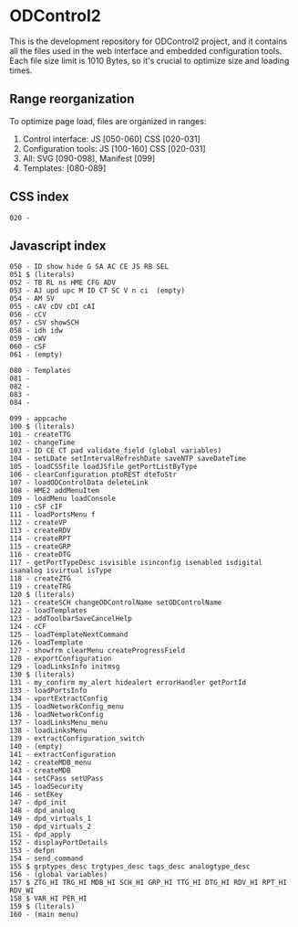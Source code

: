 # ODControl2
This is the development repository for ODControl2 project, and it contains 
all the files used in the web interface and embedded configuration tools.
Each file size limit is 1010 Bytes, so it's crucial to optimize size and 
loading times.

## Range reorganization
To optimize page load, files are organized in ranges:

 1. Control interface: JS [050-060] CSS [020-031]
 2. Configuration tools: JS [100-160] CSS [020-031]
 3. All: SVG [090-098], Manifest [099]
 4. Templates: [080-089]
 
 
## CSS index
	020 - 

 
## Javascript index

	050 - ID show hide G SA AC CE JS RB SEL
	051 $ (literals)
	052 - TB RL ns HME CFG ADV
	053 - AJ upd upc M ID CT SC V n ci  (empty)
	054 - AM SV
	055 - cAV cDV cDI cAI
	056 - cCV
	057 - cSV showSCH
	058 - idh idw
	059 - cWV
	060 - cSF
	061 - (empty)

	080 - Templates
	081 - 
	082 - 
	083 - 
	084 - 

	099 - appcache
	100 $ (literals)
	101 - createTTG
	102 - changeTime
	103 - ID CE CT pad validate_field (global variables)
	104 - setLDate setIntervalRefreshDate saveNTP saveDateTime
	105 - loadCSSfile loadJSfile getPortListByType
	106 - clearConfiguration ptoREST dteToStr
	107 - loadODControlData deleteLink 
	108 - HME2 addMenuItem
	109 - loadMenu loadConsole
	110 - cSF cIF 
	111 - loadPortsMenu f
	112 - createVP 
	113 - createRDV
	114 - createRPT
	115 - createGRP
	116 - createDTG
	117 - getPortTypeDesc isvisible isinconfig isenabled isdigital isanalog isvirtual isType
	118 - createZTG
	119 - createTRG
	120 $ (literals)
	121 - createSCH changeODControlName setODControlName
	122 - loadTemplates
	123 - addToolbarSaveCancelHelp
	124 - cCF
	125 - loadTemplateNextCommand
	126 - loadTemplate
	127 - showfrm clearMenu createProgressField
	128 - exportConfiguration
	129 - loadLinksInfo initmsg
	130 $ (literals)
	131 - my_confirm my_alert hidealert errorHandler getPortId
	133 - loadPortsInfo
	134 - vportExtractConfig
	135 - loadNetworkConfig_menu
	136 - loadNetworkConfig
	137 - loadLinksMenu_menu
	138 - loadLinksMenu
	139 - extractConfiguration_switch
	140 - (empty)
	141 - extractConfiguration
	142 - createMDB_menu
	143 - createMDB
	144 - setCPass setUPass
	145 - loadSecurity
	146 - setEKey
	147 - dpd_init
	148 - dpd_analog
	149 - dpd_virtuals_1
	150 - dpd_virtuals_2
	151 - dpd_apply
	152 - displayPortDetails
	153 - defpn
	154 - send_command
	155 $ grptypes_desc trgtypes_desc tags_desc analogtype_desc
	156 - (global variables)
	157 $ ZTG_HI TRG_HI MDB_HI SCH_HI GRP_HI TTG_HI DTG_HI RDV_HI RPT_HI RDV_WI
	158 $ VAR_HI PER_HI
	159 $ (literals)
	160 - (main menu)

